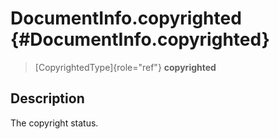 DocumentInfo.copyrighted {#DocumentInfo.copyrighted}
========================

> [CopyrightedType]{role="ref"} **copyrighted**

Description
-----------

The copyright status.
